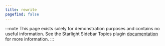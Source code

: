 ```yaml
---
title: rewrite
pagefind: false
---
```


:::note
This page exists solely for demonstration purposes and contains no useful information.
See the Starlight Sidebar Topics plugin [documentation](/docs/getting-started/) for more information.
:::
